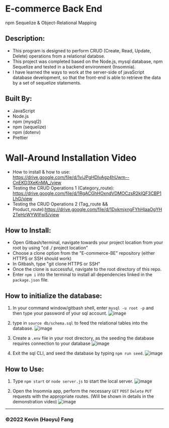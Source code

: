 # E-commerce Back End

npm Sequelize & Object-Relational Mapping

## Description:

* This program is designed to perform CRUD (Create, Read, Update, Delete) operations from a relational databse.
* This project was completed based on the Node.js, mysql database, npm Sequelize and tested in a backend environment (Insomnia).
* I have learned the ways to work at the server-side of javaScript database development, so that the front-end is able to retrieve the data by a set of sequelize statements.

## Built By:
* JavaScript
* Node.js
* npm (mysql2)
* npm (sequelize)
* npm (dotenv)
* Prettier

# Wall-Around Installation Video
* How to install & how to use: https://drive.google.com/file/d/1viJPgHDIvAgz4hUwm--CnEKD3XeKnMA_/view
* Testing the CRUD Operations 1 (Category_route): https://drive.google.com/file/d/1RgACGhHOxndVDMOCzsR2kIQF3CBP1LhG/view
* Testing the CRUD Operations 2 (Tag_route && Product_route):https://drive.google.com/file/d/1DxkmjxngFYhHlaaOgYH2TeHzWYWIFpi5/view


## How to Install:
* Open Gitbash/terminal, navigate towards your project location from your root by using "cd ./ project location"
* Choose a clone option from the "E-commerce-BE" repository (either HTTPS or SSH should work)
* In Gitbash, type "git clone HTTPS or SSH"
* Once the clone is successful, navigate to the root directory of this repo.
* Enter `npm i` into the terminal to install all dependencies linked in the `package.json` file.

## How to initialize the database:
1. In your command window/gitbash shell, enter `mysql -u root -p` and then type your password of your sql account.
![image](https://user-images.githubusercontent.com/95199209/169615610-46de210e-2e5b-4b8b-8c59-6ee869850ec2.png)

2. type in `source db/schema.sql` to feed the relational tables into the database.
![image](https://user-images.githubusercontent.com/95199209/169615691-104af2c3-036e-46bc-9c4e-aca7b25d122d.png)

3. Create a `.env` file in your root directory, as the seeding the database requires connection to your database
![image](https://user-images.githubusercontent.com/95199209/169618317-6fc8da0c-3f44-417d-be33-a0fd645e5e57.png)


4. Exit the sql CLI, and seed the database by typing `npm run seed`.
![image](https://user-images.githubusercontent.com/95199209/169618350-48551028-5efa-4842-9c16-10c3a4b553ed.png)


## How to Use:
1. Type `npm start` or `node server.js` to start the local server.
![image](https://user-images.githubusercontent.com/95199209/169616730-e3e9c7d0-28ff-47fc-9fde-94caa747e5ad.png)

2. Open the Insomnia app, perform the necessary `GET` `POST` `Delete` `PUT` requests with the appropriate routes. (Will be shown in details in the demonstration video)
![image](https://user-images.githubusercontent.com/95199209/169616769-ed8cd847-9342-42b2-ad00-e6b381b74548.png)


---

### ©️2022 Kevin (Haoyu) Fang
